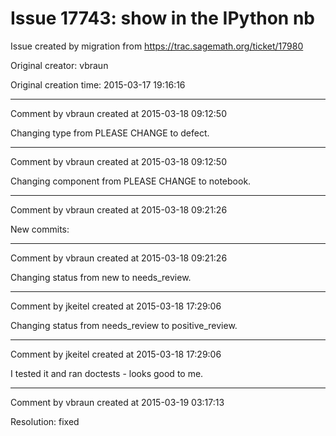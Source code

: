 # Issue 17743: show in the IPython nb

Issue created by migration from https://trac.sagemath.org/ticket/17980

Original creator: vbraun

Original creation time: 2015-03-17 19:16:16




---

Comment by vbraun created at 2015-03-18 09:12:50

Changing type from PLEASE CHANGE to defect.


---

Comment by vbraun created at 2015-03-18 09:12:50

Changing component from PLEASE CHANGE to notebook.


---

Comment by vbraun created at 2015-03-18 09:21:26

New commits:


---

Comment by vbraun created at 2015-03-18 09:21:26

Changing status from new to needs_review.


---

Comment by jkeitel created at 2015-03-18 17:29:06

Changing status from needs_review to positive_review.


---

Comment by jkeitel created at 2015-03-18 17:29:06

I tested it and ran doctests - looks good to me.


---

Comment by vbraun created at 2015-03-19 03:17:13

Resolution: fixed
